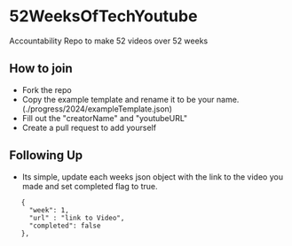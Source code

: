 # 52WeeksOfTechYoutube
Accountability Repo to make 52 videos over 52 weeks

## How to join
- Fork the repo
- Copy the example template and rename it to be your name. (./progress/2024/exampleTemplate.json)
- Fill out the   "creatorName" and "youtubeURL"
- Create a pull request to add yourself

## Following Up
- Its simple, update each weeks json object with the link to the video you made and set completed flag to true.
 ```   
    {
      "week": 1,
      "url" : "link to Video",
      "completed": false
    },
```
